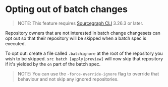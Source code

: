 # Opting out of batch changes

> NOTE: This feature requires [Sourcegraph CLI](https://github.com/sourcegraph/src-cli) 3.26.3 or later.

Repository owners that are not interested in batch change changesets can opt out so that their repository will be skipped when a batch spec is executed.

To opt out: create a file called `.batchignore` at the root of the repository you wish to be skipped. `src batch [apply|preview]` will now skip that repository if it's yielded by the `on` part of the batch spec.

>NOTE: You can use the `-force-override-ignore` flag to override that behaviour and not skip any ignored repositories.
